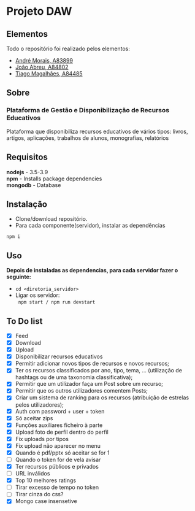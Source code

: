 # Projeto DAW

## Elementos

Todo o repositório foi realizado pelos elementos:

- [André Morais, A83899](https://github.com/Demorales1998)
- [João Abreu, A84802](https://github.com/JoaoNunoAbreu)
- [Tiago Magalhães, A84485](https://github.com/TiagoMag)

## Sobre 
### Plataforma de Gestão e Disponibilização de Recursos Educativos

Plataforma que disponibiliza recursos educativos de vários tipos: livros, artigos, aplicações, trabalhos de alunos, monografias, relatórios

## Requisitos

**nodejs** - 3.5-3.9 </br>
**npm** - Installs package dependencies</br>
**mongodb** - Database</br>

## Instalação

- Clone/download repositório.
- Para cada componente(servidor), instalar as dependências
```
npm i
```
## Uso
**Depois de instaladas as dependencias, para cada servidor fazer o seguinte:**</br>
- ``` cd <diretoria_servidor> ```</br>
- Ligar os servidor:</br>
``` npm start / npm run devstart```</br>


## To Do list

- [X] Feed
- [X] Download
- [X] Upload
- [X] Disponibilizar recursos educativos
- [X] Permitir adicionar novos tipos de recursos e novos recursos;
- [X] Ter os recursos classificados por ano, tipo, tema, ... (utilização de hashtags ou de uma taxonomia classificativa);
- [X] Permitir que um utilizador faça um Post sobre um recurso;
- [X] Permitir que os outros utilizadores comentem Posts;
- [X] Criar um sistema de ranking para os recursos (atribuição de estrelas pelos utilizadores);
- [X] Auth com password + user + token
- [X] Só aceitar zips
- [X] Funções auxiliares ficheiro à parte
- [X] Upload foto de perfil dentro do perfil
- [X] Fix uploads por tipos
- [X] Fix upload não aparecer no menu
- [X] Quando é pdf/pptx só aceitar se for 1
- [ ] Quando o token for de vela avisar
- [X] Ter recursos públicos e privados
- [ ] URL inválidos
- [X] Top 10 melhores ratings
- [ ] Tirar excesso de tempo no token
- [ ] Tirar cinza do css?
- [X] Mongo case insensetive
